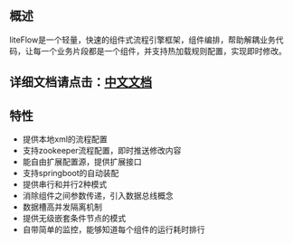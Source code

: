 ## 概述
liteFlow是一个轻量，快速的组件式流程引擎框架，组件编排，帮助解耦业务代码，让每一个业务片段都是一个组件，并支持热加载规则配置，实现即时修改。

## 详细文档请点击：[中文文档](https://bryan31.gitee.io/liteflow)

## 特性
* 提供本地xml的流程配置
* 支持zookeeper流程配置，即时推送修改内容
* 能自由扩展配置源，提供扩展接口
* 支持springboot的自动装配
* 提供串行和并行2种模式
* 消除组件之间参数传递，引入数据总线概念
* 数据槽高并发隔离机制
* 提供无级嵌套条件节点的模式
* 自带简单的监控，能够知道每个组件的运行耗时排行

